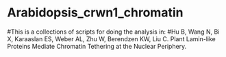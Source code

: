 # Arabidopsis_crwn1_chromatin
#This is a collections of scripts for doing the analysis in:
#Hu B, Wang N, Bi X, Karaaslan ES, Weber AL, Zhu W, Berendzen KW, Liu C. Plant Lamin-like Proteins Mediate Chromatin Tethering at the Nuclear Periphery.
